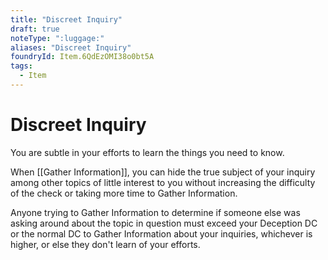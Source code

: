 ```yaml
---
title: "Discreet Inquiry"
draft: true
noteType: ":luggage:"
aliases: "Discreet Inquiry"
foundryId: Item.6QdEzOMI38o0bt5A
tags:
  - Item
---
```


# Discreet Inquiry

You are subtle in your efforts to learn the things you need to know.

When [[Gather Information]], you can hide the true subject of your inquiry among other topics of little interest to you without increasing the difficulty of the check or taking more time to Gather Information.

Anyone trying to Gather Information to determine if someone else was asking around about the topic in question must exceed your Deception DC or the normal DC to Gather Information about your inquiries, whichever is higher, or else they don't learn of your efforts.
